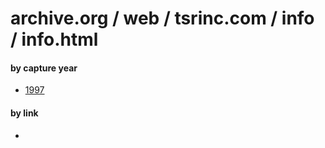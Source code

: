 # archive.org / web / tsrinc.com / info / info.html

#### by capture year
* [1997](0519970000000000*/)

#### by link
* []()
